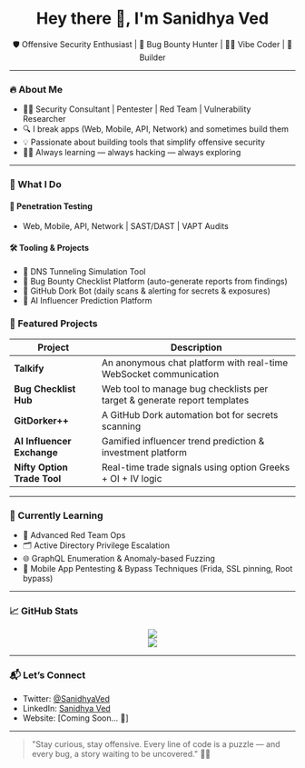 <h1 align="center">Hey there 👋, I'm Sanidhya Ved</h1>
<p align="center">
  🛡️ Offensive Security Enthusiast | 🐞 Bug Bounty Hunter | 👨‍💻 Vibe Coder | 🚀 Builder
</p>

---

### 🔥 About Me

- 🕵️‍♂️ Security Consultant | Pentester | Red Team | Vulnerability Researcher  
- 🔍 I break apps (Web, Mobile, API, Network) and sometimes build them  
- 💡 Passionate about building tools that simplify offensive security  
- 👨‍🏫 Always learning — always hacking — always exploring

---

### 🚨 What I Do

#### 🧠 Penetration Testing
- Web, Mobile, API, Network | SAST/DAST | VAPT Audits

#### 🛠️ Tooling & Projects
- 🐚 DNS Tunneling Simulation Tool  
- 📄 Bug Bounty Checklist Platform (auto-generate reports from findings)  
- 🤖 GitHub Dork Bot (daily scans & alerting for secrets & exposures)  
- 🧠 AI Influencer Prediction Platform  

### 🚀 Featured Projects

| Project | Description |
|--------|-------------|
| **Talkify** | An anonymous chat platform with real-time WebSocket communication |
| **Bug Checklist Hub** | Web tool to manage bug checklists per target & generate report templates |
| **GitDorker++** | A GitHub Dork automation bot for secrets scanning |
| **AI Influencer Exchange** | Gamified influencer trend prediction & investment platform |
| **Nifty Option Trade Tool** | Real-time trade signals using option Greeks + OI + IV logic |

---

### 🧪 Currently Learning

- 🚩 Advanced Red Team Ops  
- 🗂️ Active Directory Privilege Escalation  
- 🌐 GraphQL Enumeration & Anomaly-based Fuzzing  
- 📱 Mobile App Pentesting & Bypass Techniques (Frida, SSL pinning, Root bypass)

---

### 📈 GitHub Stats

<p align="center">
  <img src="https://github-readme-stats.vercel.app/api?username=SanidhyaVed&show_icons=true&theme=radical&hide_border=true" />
  <br/>
  <img src="https://github-readme-stats.vercel.app/api/top-langs/?username=SanidhyaVed&layout=compact&theme=radical&hide_border=true" />
</p>

---

### 📬 Let’s Connect

- Twitter: [@SanidhyaVed](https://twitter.com/SanidhyaVed)
- LinkedIn: [Sanidhya Ved](https://linkedin.com/in/sanidhyaved)
- Website: [Coming Soon… 🚧]

---

> "Stay curious, stay offensive. Every line of code is a puzzle — and every bug, a story waiting to be uncovered." 🧠💥

